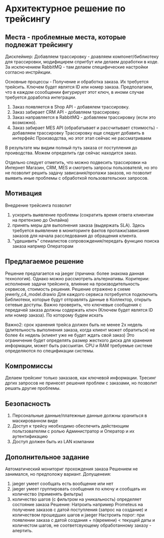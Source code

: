 # Архитектурное решение по трейсингу

## Места - проблемные места, которые подлежат трейсингу

Дисклеймер: 
Добавляем трассировку - доавляем компонет/библиотеку для трассировки, модифицирем спригбут или делаем доработки в коде.
За исключением RabbitMQ - там делаем специфические настройки согласно инстрйкции.

Основные процессы - Получение и обработка заказа. Их требуется трейсить.
Ключем будет являтся ID или номер заказа.
Предполагаем, что в каждом ссообщении фигурирует этот ключ, в иноми случае требуется доработка интеграции.
1. Заказ появляется в Shop API - добавялем трассировку. 
2. Заказ забирает CRM API - добавляем трассировку. 
3. Заказ направляется в RabbitMQ -  добавляем трассировку (если это возможно).
4. Заказ забирает MES API  (обрабатывает и рассчитывает стоимость) - добавляем трассировку
Трассировку еще следует добавить в интерфейс Производства, но этот этап сейчас не рассматриваем

В результате мы видим полный путь заказа от поступления до проиводства. Можем определить где сейчас находится заказ.

Отдельно следует отметить, что можно подвесить трассировки на Интернет Магазин, CRM, MES и смотреть запросы пользователй, но это не позволит решить задачу зависания/пропажи заказов, но позволит выявить иные проблемы с обработкой пользовательских запросов.

## Мотивация

Внедрение трейсинга позволит
1. ускорить выявление проблемы (сократить время ответа клиентам на претензию до Онлайна) 
2. принять меры для выполнения заказа (выдержать SLA). Здесь требуется выявление в мониторинге фактов пропажи/зависания заказов для начала расследования до обращения клиента.
3. "удешивить" спеиалистов сопровождения/передать функцию поиска заказа напрмер Операторам 

## Предлагаемое решение

Решение предлагается на jaeger (причина: более знакома данная технология). Однако можно рассмотреть альтернативы.
Коритерии: исполнение задачи трейсинга, влияние на производительность сервисов, стоимость решения.
Решение отражено в схеме jewerly_c4_model.drawio 
Для каждого сервиса потребуется подключить Библиотеки, которые будут отправлять данные в Коллектор, открыть сетевые доступы.
Важно проверить, что ключевые сообщения с передачей заказа должны содержать ключ (Ключем будет являтся ID или номер заказа). По которому будем искать

Важно2: срок хранения трейса должен быть не менее 2х недель (длительность выполнения заказа, когда клиент может обратиться)
не более 4х недель (клиент уже не будет ждать свой заказ)
Это ограничение будет определять размер жесткого диска для хранения информации, может быть рассыитан.
CPU и RAM требуемые системе определяются по спецификации системы.

## Компромиссы

Делаем трейсинг только заказаов, как ключевой информации. 
Тресинг дргих запросов не принесет решения проблем с заказами, но позволит решать другие проблемы.

## Безопасность

1. Персональные данные/платежные данные должны храниться в маскированном виде
2. Доступ к трейсу необходимо обеспечить действющим польтзователям с ролью Администратор и Оператор и их аутентификацию
3. Доступ должен быть из LAN компании

## Дополнительное задание

Автоматический мониториг прохождения заказа
Решением не занимался, но предположу вариант. 
Допущенеия:
1. jaeger умеет сообщать есть вообщение или нет
2. jaeger умеет группировать сообщения по ключу и сообщать их количество (применять фильтры)
3. количество шагов (с фильтром на уникальность) определяет состояние заказа
Решение: 
Натроить например Prometeus на получение заказов с датой поступления (запрос на создание) и количеством прошедших шагов и jaeger
Настроить порог: при появлении заказа с датой создания + n(времени) < текущей даты и количестом шагов, не соответсвующему обработанному заказу - алертить.

